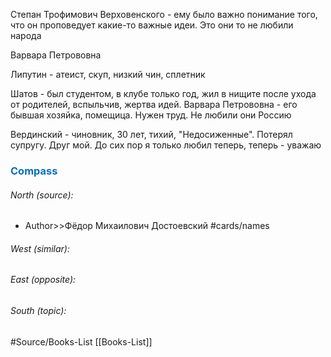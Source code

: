 
Степан Трофимович Верховенского - ему было важно понимание того, что он проповедует какие-то важные идеи. Это они то не любили народа

Варвара Петрововна

Липутин - атеист, скуп, низкий чин, сплетник

Шатов - был студентом, в клубе только год, жил в нищите после ухода от родителей, вспыльчив, жертва идей. Варвара Петрововна - его бывшая хозяйка, помещица. Нужен труд. Не любили они Россию

Вердинский - чиновник, 30 лет, тихий, "Недосиженные". Потерял супругу. Друг мой. До сих пор я только любил теперь, теперь - уважаю



### <span style="color:#0070c0">Compass</span>
###### North (source):
- Author>>Фёдор Михаилович Достоевский          #cards/names 


###### West (similar):


###### East (opposite):


###### South (topic):


#Source/Books-List [[Books-List]]
